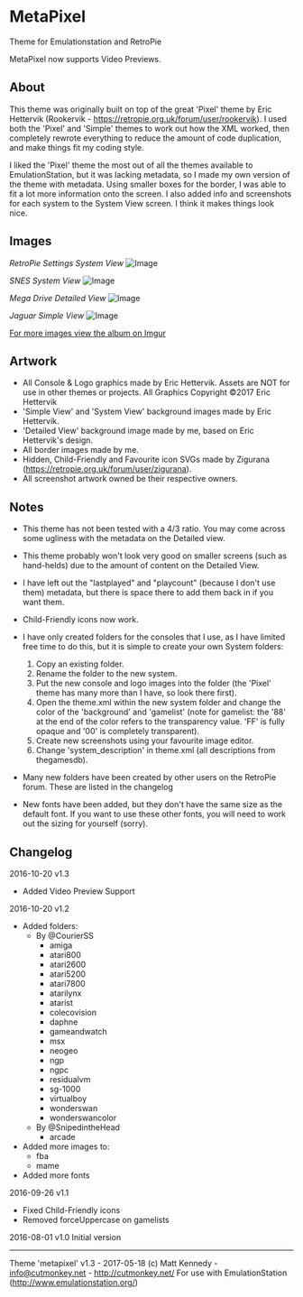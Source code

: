 # MetaPixel
Theme for Emulationstation and RetroPie

MetaPixel now supports Video Previews.

About
-----

This theme was originally built on top of the great 'Pixel' theme by Eric Hettervik (Rookervik - https://retropie.org.uk/forum/user/rookervik). I used both the 'Pixel' and 'Simple' themes to work out how the XML worked, then completely rewrote everything to reduce the amount of code duplication, and make things fit my coding style.

I liked the 'Pixel' theme the most out of all the themes available to EmulationStation, but it was lacking metadata, so I made my own version of the theme with metadata. Using smaller boxes for the border, I was able to fit a lot more information onto the screen. I also added info and screenshots for each system to the System View screen. I think it makes things look nice.


Images
------

*RetroPie Settings System View*
![Image](http://i.imgur.com/V3vHnVJ.png)

*SNES System View*
![Image](http://i.imgur.com/du9o2nK.png)

*Mega Drive Detailed View*
![Image](http://i.imgur.com/Z1tEebt.png)

*Jaguar Simple View*
![Image](http://i.imgur.com/M552yWk.png)

[For more images view the album on Imgur](http://imgur.com/a/oqujr)


Artwork
-------

- All Console & Logo graphics made by Eric Hettervik. Assets are NOT for use in other themes or projects. All Graphics Copyright ©2017 Eric Hettervik
- 'Simple View' and 'System View' background images made by Eric Hettervik.
- 'Detailed View' background image made by me, based on Eric Hettervik's design.
- All border images made by me.
- Hidden, Child-Friendly and Favourite icon SVGs made by Zigurana (https://retropie.org.uk/forum/user/zigurana).
- All screenshot artwork owned be their respective owners.


Notes
-----

- This theme has not been tested with a 4/3 ratio. You may come across some ugliness with the metadata on the Detailed view.
- This theme probably won't look very good on smaller screens (such as hand-helds) due to the amount of content on the Detailed View.
- I have left out the "lastplayed" and "playcount" (because I don't use them) metadata, but there is space there to add them back in if you want them.
- Child-Friendly icons now work.
- I have only created folders for the consoles that I use, as I have limited free time to do this, but it is simple to create your own System folders:

	1. Copy an existing folder.
	2. Rename the folder to the new system.
	3. Put the new console and logo images into the folder (the 'Pixel' theme has many more than I have, so look there first).
	4. Open the theme.xml within the new system folder and change the color of the 'background' and 'gamelist' (note for gamelist: the '88' at the end of the color refers to the transparency value. 'FF' is fully opaque and '00' is completely transparent).
	5. Create new screenshots using your favourite image editor.
	6. Change 'system_description' in theme.xml (all descriptions from thegamesdb).

- Many new folders have been created by other users on the RetroPie forum. These are listed in the changelog
- New fonts have been added, but they don't have the same size as the default font. If you want to use these other fonts, you will need to work out the sizing for yourself (sorry).


Changelog
---------

2016-10-20
v1.3
- Added Video Preview Support

2016-10-20
v1.2
- Added folders:
	- By @CourierSS
		- amiga
		- atari800
		- atari2600
		- atari5200
		- atari7800
		- atarilynx
		- atarist
		- colecovision
		- daphne
		- gameandwatch
		- msx
		- neogeo
		- ngp
		- ngpc
		- residualvm
		- sg-1000
		- virtualboy
		- wonderswan
		- wonderswancolor
	- By @SnipedintheHead
		- arcade
- Added more images to:
	- fba
	- mame
- Added more fonts

2016-09-26
v1.1
- Fixed Child-Friendly icons
- Removed forceUppercase on gamelists

2016-08-01
v1.0 Initial version

---

Theme 'metapixel' v1.3 - 2017-05-18
(c) Matt Kennedy - info@cutmonkey.net - http://cutmonkey.net/
For use with EmulationStation (http://www.emulationstation.org/)
